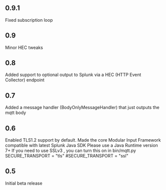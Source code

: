 0.9.1
---
Fixed subscription loop

0.9
---
Minor HEC tweaks

0.8
---
Added support to optional output to Splunk via a HEC (HTTP Event Collector) endpoint

0.7
---
Added a message handler (BodyOnlyMessageHandler) that just outputs the mqtt body

0.6
----
Enabled TLS1.2 support by default.
Made the  core Modular Input Framework compatible with latest Splunk Java SDK
Please use a Java Runtime version 7+
If you need to use SSLv3 , you can turn this on in bin/mqtt.py
SECURE_TRANSPORT = "tls"
#SECURE_TRANSPORT = "ssl"

0.5
-----
Initial beta release

